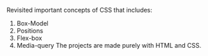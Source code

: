 Revisited important concepts of CSS that includes:
1. Box-Model
2. Positions
3. Flex-box
4. Media-query
The projects are made purely with HTML and CSS.
